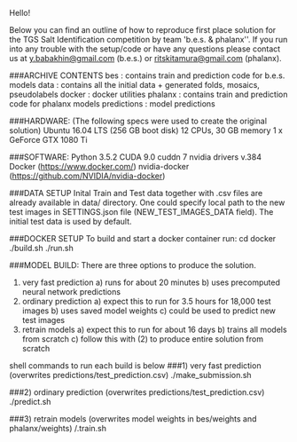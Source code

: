 Hello!

Below you can find an outline of how to reproduce first place solution for the TGS Salt Identification competition by team 'b.e.s. &amp; phalanx''.
If you run into any trouble with the setup/code or have any questions please contact us at y.babakhin@gmail.com (b.e.s.) or ritskitamura@gmail.com (phalanx).

###ARCHIVE CONTENTS
bes                      : contains train and prediction code for b.e.s. models
data                     : contains all the initial data + generated folds, mosaics, pseudolabels
docker                   : docker utilities
phalanx                  : contains train and prediction code for phalanx models
predictions              : model predictions

###HARDWARE: (The following specs were used to create the original solution)
Ubuntu 16.04 LTS (256 GB boot disk)
12 CPUs, 30 GB memory
1 x GeForce GTX 1080 Ti

###SOFTWARE:
Python 3.5.2
CUDA 9.0
cuddn 7
nvidia drivers v.384
Docker (https://www.docker.com/)
nvidia-docker (https://github.com/NVIDIA/nvidia-docker)

###DATA SETUP
Inital Train and Test data together with .csv files are already available in data/ directory.
One could specify local path to the new test images in SETTINGS.json file (NEW_TEST_IMAGES_DATA field). The initial test data is used by default.

###DOCKER SETUP
To build and start a docker container run:
cd docker 
./build.sh
./run.sh

###MODEL BUILD: There are three options to produce the solution.
1) very fast prediction
    a) runs for about 20 minutes
    b) uses precomputed neural network predictions
2) ordinary prediction
    a) expect this to run for 3.5 hours for 18,000 test images
    b) uses saved model weights
    c) could be used to predict new test images
3) retrain models
    a) expect this to run for about 16 days
    b) trains all models from scratch
    c) follow this with (2) to produce entire solution from scratch

shell commands to run each build is below
###1) very fast prediction (overwrites predictions/test_prediction.csv)
./make_submission.sh

###2) ordinary prediction (overwrites predictions/test_prediction.csv)
./predict.sh

###3) retrain models (overwrites model weights in bes/weights and phalanx/weights)
/.train.sh
